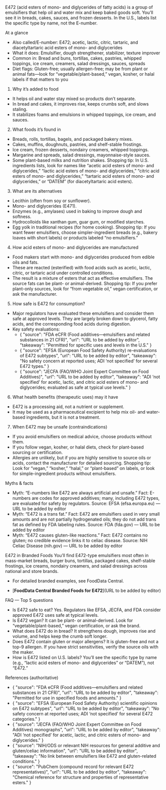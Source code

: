 E472 (acid esters of mono- and diglycerides of fatty acids) is a group of emulsifiers that help oil and water mix and keep baked goods soft. You’ll see it in breads, cakes, sauces, and frozen desserts. In the U.S., labels list the specific type by name, not the E-number.

<!--more-->

At a glance
- Also called/E-number: E472; acetic, lactic, citric, tartaric, and diacetyltartaric acid esters of mono- and diglycerides
- What it does: Emulsifier, dough strengthener, stabilizer, texture improver
- Common in: Bread and buns, tortillas, cakes, pastries, whipped toppings, ice cream, creamers, salad dressings, sauces, spreads
- Diet flags: Gluten-free; usually allergen-free; may be from plant or animal fats—look for “vegetable/plant-based,” vegan, kosher, or halal labels if that matters to you

1) Why it’s added to food
- It helps oil and water stay mixed so products don’t separate.
- In bread and cakes, it improves rise, keeps crumbs soft, and slows staling.
- It stabilizes foams and emulsions in whipped toppings, ice cream, and sauces.

2) What foods it’s found in
- Breads, rolls, tortillas, bagels, and packaged bakery mixes.
- Cakes, muffins, doughnuts, pastries, and shelf-stable frostings.
- Ice cream, frozen desserts, nondairy creamers, whipped toppings.
- Margarine and spreads, salad dressings, mayonnaise-style sauces.
- Some plant-based milks and nutrition shakes.
Shopping tip: In U.S. ingredients lists, look for names like “acetic acid esters of mono- and diglycerides,” “lactic acid esters of mono- and diglycerides,” “citric acid esters of mono- and diglycerides,” “tartaric acid esters of mono- and diglycerides,” or “DATEM” (for diacetyltartaric acid esters).

3) What are its alternatives
- Lecithin (often from soy or sunflower).
- Mono- and diglycerides (E471).
- Enzymes (e.g., amylases) used in baking to improve dough and softness.
- Hydrocolloids like xanthan gum, guar gum, or modified starches.
- Egg yolk in traditional recipes (for home cooking).
Shopping tip: If you want fewer emulsifiers, choose simpler-ingredient breads (e.g., bakery loaves with short labels) or products labeled “no emulsifiers.”

4) How acid esters of mono- and diglycerides are manufactured
- Food makers start with mono- and diglycerides produced from edible oils and fats.
- These are reacted (esterified) with food acids such as acetic, lactic, citric, or tartaric acid under controlled conditions.
- The result is a mixture of esters that act as effective emulsifiers. The source fats can be plant- or animal-derived.
Shopping tip: If you prefer plant-only sources, look for “from vegetable oil,” vegan certification, or ask the manufacturer.

5) How safe is E472 for consumption?
- Major regulators have evaluated these emulsifiers and consider them safe at approved levels. They are largely broken down to glycerol, fatty acids, and the corresponding food acids during digestion.
- Key safety evaluations:
  - { "source": "FDA eCFR (Food additives—emulsifiers and related substances in 21 CFR)", "url": "URL to be added by editor", "takeaway": "Permitted for specific uses and levels in the U.S." }
  - { "source": "EFSA (European Food Safety Authority) re-evaluations of E472 subtypes", "url": "URL to be added by editor", "takeaway": "No safety concern at reported uses; ADI ‘not specified’ for several E472 types." }
  - { "source": "JECFA (FAO/WHO Joint Expert Committee on Food Additives)", "url": "URL to be added by editor", "takeaway": "ADI ‘not specified’ for acetic, lactic, and citric acid esters of mono- and diglycerides; evaluated as safe at typical use levels." }

6) What health benefits (therapeutic uses) may it have
- E472 is a processing aid, not a nutrient or supplement.
- It may be used as a pharmaceutical excipient to help mix oil- and water-based ingredients, but it is not a treatment.

7) When E472 may be unsafe (contraindications)
- If you avoid emulsifiers on medical advice, choose products without them.
- If you follow vegan, kosher, or halal diets, check for plant-based sourcing or certification.
- Allergies are unlikely, but if you are highly sensitive to source oils or acids, contact the manufacturer for detailed sourcing.
Shopping tip: Look for “vegan,” “kosher,” “halal,” or “plant-based” on labels, or look for simple-ingredient products without emulsifiers.

Myths & facts
- Myth: “E-numbers like E472 are always artificial and unsafe.” Fact: E-numbers are codes for approved additives; many, including E472 types, are evaluated for safety by regulators. Source: EFSA (efsa.europa.eu) — URL to be added by editor
- Myth: “E472 is a trans fat.” Fact: E472 are emulsifiers used in very small amounts and are not partially hydrogenated oils; they do not add trans fat as defined by FDA labeling rules. Source: FDA (fda.gov) — URL to be added by editor
- Myth: “E472 causes gluten-like reactions.” Fact: E472 contains no gluten; no credible evidence links it to celiac disease. Source: NIH Celiac Disease (nih.gov) — URL to be added by editor

E472 in Branded Foods
You’ll find E472-type emulsifiers most often in mass-market breads, burger buns, tortillas, packaged cakes, shelf-stable frostings, ice creams, nondairy creamers, and salad dressings across national and store brands.
- For detailed branded examples, see FoodData Central.

- [**FoodData Central Branded Foods for E472**](URL to be added by editor)

FAQ — Top 5 questions
- Is E472 safe to eat? Yes. Regulators like EFSA, JECFA, and FDA consider approved E472 uses safe at typical levels.
- Is E472 vegan? It can be plant- or animal-derived. Look for “vegetable/plant-based,” vegan certification, or ask the brand.
- What does E472 do in bread? It strengthens dough, improves rise and volume, and helps keep the crumb soft longer.
- Does E472 contain gluten or major allergens? It is gluten-free and not a top-9 allergen. If you have strict sensitivities, verify the source oils with the maker.
- How is E472 listed on U.S. labels? You’ll see the specific type by name (e.g., “lactic acid esters of mono- and diglycerides” or “DATEM”), not “E472.”

References (authoritative)
- { "source": "FDA eCFR (Food additives—emulsifiers and related substances in 21 CFR)", "url": "URL to be added by editor", "takeaway": "Permitted for use in specified foods and amounts." }
- { "source": "EFSA (European Food Safety Authority) scientific opinions on E472 subtypes", "url": "URL to be added by editor", "takeaway": "No safety concern at reported uses; ADI ‘not specified’ for several E472 categories." }
- { "source": "JECFA (FAO/WHO Joint Expert Committee on Food Additives) monographs", "url": "URL to be added by editor", "takeaway": "ADI ‘not specified’ for acetic, lactic, and citric esters of mono- and diglycerides." }
- { "source": "NIH/ODS or relevant NIH resources for general additive and gluten/celiac information", "url": "URL to be added by editor", "takeaway": "No link between emulsifiers like E472 and gluten-related conditions." }
- { "source": "PubChem (compound record for relevant E472 representatives)", "url": "URL to be added by editor", "takeaway": "Chemical reference for structure and properties of representative esters." }
